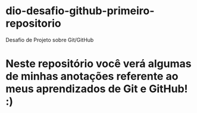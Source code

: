 # dio-desafio-github-primeiro-repositorio
Desafio de Projeto sobre Git/GitHub

# Neste repositório você verá algumas de minhas anotações referente ao meus aprendizados de Git e GitHub! :)
